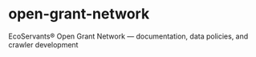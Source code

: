 # open-grant-network
EcoServants® Open Grant Network — documentation, data policies, and crawler development
